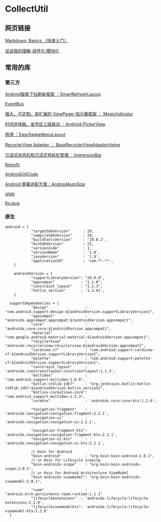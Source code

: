 # CollectUtil


## 网页链接

[Markdown: Basics （快速入门）](https://www.appinn.com/markdown/)

[谈谈我的理解-组件化/模块化](https://www.jianshu.com/p/79e4df63f31f)


## 常用的库

### 第三方

[Android智能下拉刷新框架  ：SmartRefreshLayout](https://github.com/scwang90/SmartRefreshLayout)

[EventBus](https://github.com/greenrobot/EventBus)

[强大、可定制、易扩展的 ViewPager 指示器框架 ： MagicIndicator](https://github.com/hackware1993/MagicIndica)

[时间选择器、省市区三级联动  ：Android-PickerView](https://github.com/Bigkoo/Android-PickerView)

[侧滑  ：EasySwipeMenuLayout](https://github.com/anzaizai/EasySwipeMenuLayout)

[RecyclerView Adapter ： BaseRecyclerViewAdapterHelpe](https://github.com/CymChad/BaseRecyclerViewAdapterHelper)

[沉浸式状态栏和沉浸式导航栏管理 ：ImmersionBar](https://github.com/gyf-dev/ImmersionBar)

[Retrofit](https://github.com/square/retrofit)

[AndroidUtilCode](https://github.com/Blankj/AndroidUtilCode)

[Android 屏幕适配方案：AndroidAutoSize](https://github.com/JessYanCoding/AndroidAutoSize)

[glide](https://github.com/bumptech/glide)

[RxJava](https://github.com/ReactiveX/RxJava)


### 原生
~~~
android = [
            "targetSdkVersion"      : 29,
            "compileSdkVersion"     : 29,
            "buildToolsVersion"     : '29.0.2',
            "minSdkVersion"         : 22,
            "versionCode"           : 1,
            "versionName"           : '1.0',
            "javaVersion"           : '1.8',
            "applicationId"         : 'com.**.**',
    ]

    androidVersion = [
            "supportLibraryVersion": "28.0.0",
            "appcompat"            : "1.1.0",
            "constraint_layout"    : "1.1.3",
            "kotlin_version"       : '1.3.61',
    ]
~~~
~~~
  supportDependencies = [
            "design"                 : "com.android.support:design:${androidVersion.supportLibraryVersion}",
            "appcompat"              : "androidx.appcompat:appcompat:${androidVersion.appcompat}",
            "core"                   : "androidx.core:core:${androidVersion.appcompat}",
            "material"               : "com.google.android.material:material:${androidVersion.appcompat}",
            "recyclerView"           : "androidx.recyclerview:recyclerview:${androidVersion.appcompat}",
            "cardview_v7"            : "com.android.support:cardview-v7:${androidVersion.supportLibraryVersion}",
            "palette"                : "com.android.support:palette-v7:${androidVersion.supportLibraryVersion}",
            "constraint_layout"      : 'androidx.constraintlayout:constraintlayout:1.1.3',
            "multidex"               : "com.android.support:multidex:1.0.0",
            "kotlin-stdlib-jdk7"     : "org.jetbrains.kotlin:kotlin-stdlib-jdk7:${androidVersion.kotlin_version}",
            "kotlinx-coroutines-core": "com.android.support:multidex:1.3.3",
            "corektx"                : 'androidx.core:core-ktx:1.2.0',

            "navigation-fragment"    : 'androidx.navigation:navigation-fragment:2.2.1',
            "navigation-ui"          : 'androidx.navigation:navigation-ui:2.2.1',

            "navigation-fragment-ktx": 'androidx.navigation:navigation-fragment-ktx:2.2.1',
            "navigation-ui-ktx"      : 'androidx.navigation:navigation-ui-ktx:2.2.1',

            // Koin for Android
            "koin-android"           : "org.koin:koin-android:2.0.1",
            // or Koin for Lifecycle scoping
            "koin-androidx-scope"    : "org.koin:koin-androidx-scope:2.0.1",
            // or Koin for Android Architecture ViewModel
            "koin-androidx-viewmodel": "org.koin:koin-androidx-viewmodel:2.0.1",

            "room"                   : "android.arch.persistence.room:runtime:1.1.1"
            "lifecycleextensions"  : 'androidx.lifecycle:lifecycle-extensions:2.2.0',
            "lifecycleviewmodelktx": 'androidx.lifecycle:lifecycle-viewmodel-ktx:2.2.0'
  ]
~~~















